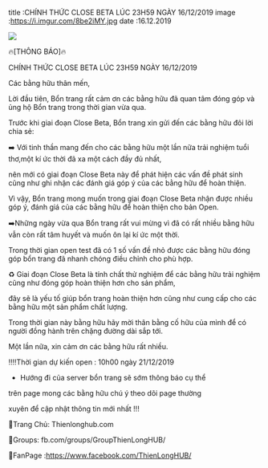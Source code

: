 title :CHÍNH THỨC CLOSE BETA LÚC 23H59 NGÀY 16/12/2019
image :https://i.imgur.com/8be2iMY.jpg
date  :16.12.2019

![](https://i.imgur.com/8be2iMY.jpg)

🔥[THÔNG BÁO]🔥

CHÍNH THỨC CLOSE BETA LÚC 23H59 NGÀY 16/12/2019

Các bằng hữu thân mến,

Lời đầu tiên, Bổn trang rất cảm ơn các bằng hữu đã quan tâm đóng góp và ủng hộ Bổn trang trong thời gian vừa qua. 

Trước khi giai đoạn Close Beta, Bổn trang xin gửi đến các bằng hữu đôi lời chia sẻ:

➡️ Với tinh thần mang đến cho các bằng hữu một lần nữa trải nghiệm tuổi thơ,một kí ức thời đã xa một cách đầy đủ nhất, 

nên mới có giai đoạn Close Beta này để phát hiện các vấn đề phát sinh cũng như ghi nhận các đánh giá góp ý của các bằng hữu để hoàn thiện. 

Vì vậy, Bổn trang mong muốn trong giai đoạn Close Beta nhận được nhiều góp ý, đánh giá của các bằng hữu để hoàn thiện cho bản Open.

➡️Những ngày vừa qua Bổn trang rất vui mừng vì đã có rất nhiều bằng hữu vẫn còn rất tâm huyết và muốn ôn lại kí ức một thời.

Trong thời gian open test đã có 1 số vấn đề nhỏ được các bằng hữu đóng góp bổn trang đã nhanh chóng điều chỉnh cho phù hợp.

♻️ Giai đoạn Close Beta là tính chất thử nghiệm để các bằng hữu trải nghiệm cũng như đóng góp hoàn thiện hơn cho sản phẩm, 

đây sẽ là yếu tố giúp bổn trang hoàn thiện hơn cũng như cung cấp cho các bằng hữu một sản phẩm chất lượng.

Trong thời gian này bằng hữu hãy mời thân bằng cố hữu của mình để có người đồng hành trên chặng đường dài sắp tới.

Một lần nữa, xin cảm ơn các bằng hữu rất nhiều.

‼️‼️Thời gian dự kiến open : 10h00 ngày 21/12/2019

- Hướng đi của server bổn trang sẽ sớm thông báo cụ thể

trên page mong các bằng hữu chú ý theo dõi page thường

xuyên để cập nhật thông tin mới nhất !!!

🍏Trang Chủ: Thienlonghub.com

🍏Groups: fb.com/groups/GroupThienLongHUB/

🍏FanPage :https://www.facebook.com/ThienLongHUB/

